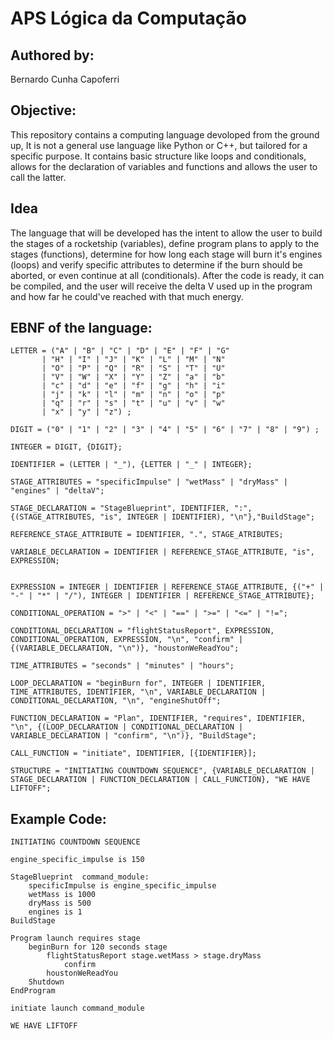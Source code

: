 # APS Lógica da Computação

## Authored by:
Bernardo Cunha Capoferri

## Objective:
This repository contains a computing language devoloped from the ground up, It is not a general use language like Python or C++, but tailored for a specific purpose. It contains basic structure like loops and conditionals, allows for the declaration of variables and functions and allows the user to call the latter.

## Idea
The language that will be developed has the intent to allow the user to build the stages of a rocketship (variables), define program plans to apply to the stages (functions), determine for how long each stage will burn it's engines (loops) and verify specific attributes to determine if the burn should be aborted, or even continue at all (conditionals). After the code is ready, it can be compiled, and the user will receive the delta V used up in the program and how far he could've reached with that much energy.

## EBNF of the language:
```
LETTER = ("A" | "B" | "C" | "D" | "E" | "F" | "G"
       | "H" | "I" | "J" | "K" | "L" | "M" | "N"
       | "O" | "P" | "Q" | "R" | "S" | "T" | "U"
       | "V" | "W" | "X" | "Y" | "Z" | "a" | "b"
       | "c" | "d" | "e" | "f" | "g" | "h" | "i"
       | "j" | "k" | "l" | "m" | "n" | "o" | "p"
       | "q" | "r" | "s" | "t" | "u" | "v" | "w"
       | "x" | "y" | "z") ;

DIGIT = ("0" | "1" | "2" | "3" | "4" | "5" | "6" | "7" | "8" | "9") ;

INTEGER = DIGIT, {DIGIT};

IDENTIFIER = (LETTER | "_"), {LETTER | "_" | INTEGER};

STAGE_ATTRIBUTES = "specificImpulse" | "wetMass" | "dryMass" | "engines" | "deltaV";

STAGE_DECLARATION = "StageBlueprint", IDENTIFIER, ":", {(STAGE_ATTRIBUTES, "is", INTEGER | IDENTIFIER), "\n"},"BuildStage";

REFERENCE_STAGE_ATTRIBUTE = IDENTIFIER, ".", STAGE_ATRIBUTES;

VARIABLE_DECLARATION = IDENTIFIER | REFERENCE_STAGE_ATTRIBUTE, "is", EXPRESSION;


EXPRESSION = INTEGER | IDENTIFIER | REFERENCE_STAGE_ATTRIBUTE, {("+" | "-" | "*" | "/"), INTEGER | IDENTIFIER | REFERENCE_STAGE_ATTRIBUTE};

CONDITIONAL_OPERATION = ">" | "<" | "==" | ">=" | "<=" | "!=";

CONDITIONAL_DECLARATION = "flightStatusReport", EXPRESSION, CONDITIONAL_OPERATION, EXPRESSION, "\n", "confirm" | {(VARIABLE_DECLARATION, "\n")}, "houstonWeReadYou";

TIME_ATTRIBUTES = "seconds" | "minutes" | "hours";

LOOP_DECLARATION = "beginBurn for", INTEGER | IDENTIFIER, TIME_ATTRIBUTES, IDENTIFIER, "\n", VARIABLE_DECLARATION | CONDITIONAL_DECLARATION, "\n", "engineShutOff";

FUNCTION_DECLARATION = "Plan", IDENTIFIER, "requires", IDENTIFIER, "\n", {(LOOP_DECLARATION | CONDITIONAL_DECLARATION | VARIABLE_DECLARATION | "confirm", "\n")}, "BuildStage";

CALL_FUNCTION = "initiate", IDENTIFIER, [{IDENTIFIER}];

STRUCTURE = "INITIATING COUNTDOWN SEQUENCE", {VARIABLE_DECLARATION | STAGE_DECLARATION | FUNCTION_DECLARATION | CALL_FUNCTION}, "WE HAVE LIFTOFF";
```

## Example Code:
```
INITIATING COUNTDOWN SEQUENCE

engine_specific_impulse is 150

StageBlueprint  command_module:
    specificImpulse is engine_specific_impulse
    wetMass is 1000
    dryMass is 500
    engines is 1
BuildStage

Program launch requires stage
    beginBurn for 120 seconds stage
        flightStatusReport stage.wetMass > stage.dryMass
            confirm
        houstonWeReadYou
    Shutdown
EndProgram

initiate launch command_module

WE HAVE LIFTOFF
```
